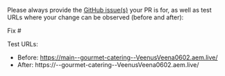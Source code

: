 Please always provide the [GitHub issue(s)](../issues) your PR is for, as well as test URLs where your change can be observed (before and after):

Fix #<gh-issue-id>

Test URLs:
- Before: https://main--gourmet-catering--VeenusVeena0602.aem.live/
- After: https://<branch>--gourmet-catering--VeenusVeena0602.aem.live/
